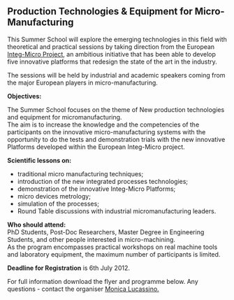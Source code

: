 ## Production Technologies & Equipment for Micro-Manufacturing

This Summer School will explore the emerging technologies in this field with theoretical and practical sessions by taking direction from the European [Integ-Micro Project](http://www.integ-micro.eu/), an ambitious initiative that has been able to develop five innovative platforms that redesign the state of the art in the industry.
<!--break-->
The sessions will be held by industrial and academic
speakers coming from the major European players in
micro-manufacturing.  
  
**Objectives:**  

The Summer School focuses on the theme of New production technologies and equipment for micromanufacturing.  
The aim is to increase the knowledge and the competencies of the participants on the innovative micro-manufacturing systems with the opportunity to do the tests and  demonstration trials with the new innovative Platforms developed within the European Integ-Micro project.  

**Scientific lessons on:**  

* traditional micro manufacturing techniques;  
* introduction of the new integrated processes technologies;
* demonstration of the innovative Integ-Micro Platforms;  
* micro devices metrology;  
* simulation of the processes;  
* Round Table discussions with industrial micromanufacturing leaders.  

**Who should attend:**  
PhD Students, Post-Doc Researchers, Master Degree in Engineering Students, and other people interested in micro-machining.   
As the program encompasses practical workshops on real
machine tools and laboratory equipment, the maximum
number of participants is limited.  

**Deadline for Registration** is 6th July 2012.   
  
For full information download the flyer and programme below. Any questions - contact the organiser [Monica Lucassino.](mailto:m.lucassino@sssup.it)